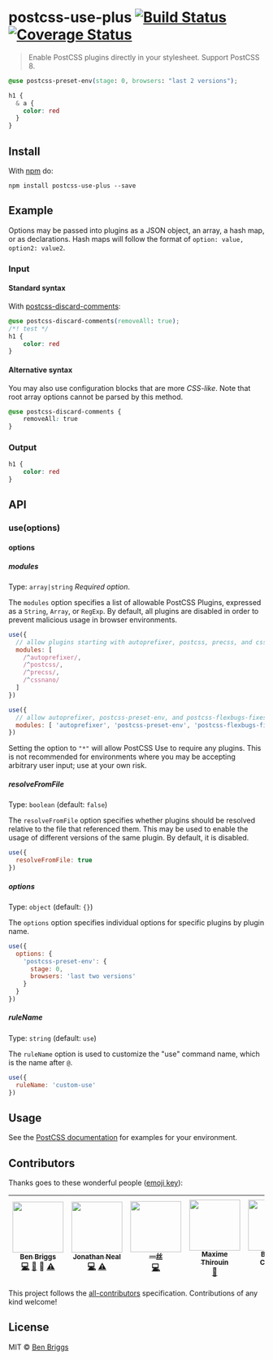 # postcss-use-plus [![Build Status](https://github.com/hex-ci/postcss-use-plus/actions/workflows/ci.yml/badge.svg)](https://github.com/hex-ci/postcss-use-plus/actions/workflows/ci.yml) [![Coverage Status](https://coveralls.io/repos/github/hex-ci/postcss-use-plus/badge.svg?branch=master)](https://coveralls.io/github/hex-ci/postcss-use-plus?branch=master)

> Enable PostCSS plugins directly in your stylesheet. Support PostCSS 8.

```css
@use postcss-preset-env(stage: 0, browsers: "last 2 versions");

h1 {
  & a {
    color: red
  }
}
```

## Install

With [npm](https://npmjs.org/package/postcss-use-plus) do:

```
npm install postcss-use-plus --save
```

## Example

Options may be passed into plugins as a JSON object, an array, a hash map, or
as declarations. Hash maps will follow the format of
`option: value, option2: value2`.

### Input

#### Standard syntax

With [postcss-discard-comments]:

```css
@use postcss-discard-comments(removeAll: true);
/*! test */
h1 {
    color: red
}
```

#### Alternative syntax

You may also use configuration blocks that are more *CSS-like*. Note that root
array options cannot be parsed by this method.

```css
@use postcss-discard-comments {
    removeAll: true
}
```

### Output

```css
h1 {
    color: red
}
```

## API

### use(options)

#### options

##### modules

Type: `array|string`
*Required option*.

The `modules` option specifies a list of allowable PostCSS Plugins, expressed
as a `String`, `Array`, or `RegExp`. By default, all plugins are disabled in
order to prevent malicious usage in browser environments.

```js
use({
  // allow plugins starting with autoprefixer, postcss, precss, and cssnano
  modules: [
    /^autoprefixer/,
    /^postcss/,
    /^precss/,
    /^cssnano/
  ]
})
```

```js
use({
  // allow autoprefixer, postcss-preset-env, and postcss-flexbugs-fixes
  modules: [ 'autoprefixer', 'postcss-preset-env', 'postcss-flexbugs-fixes' ]
})
```

Setting the option to `"*"` will allow PostCSS Use to require any plugins. This
is not recommended for environments where you may be accepting arbitrary user
input; use at your own risk.

##### resolveFromFile

Type: `boolean` (default: `false`)

The `resolveFromFile` option specifies whether plugins should be resolved
relative to the file that referenced them. This may be used to enable the usage
of different versions of the same plugin. By default, it is disabled.

```js
use({
  resolveFromFile: true
})
```

##### options

Type: `object` (default: `{}`)

The `options` option specifies individual options for specific plugins by
plugin name.

```js
use({
  options: {
    'postcss-preset-env': {
      stage: 0,
      browsers: 'last two versions'
    }
  }
})
```

##### ruleName

Type: `string` (default: `use`)

The `ruleName` option is used to customize the "use" command name, which is the name after `@`.

```js
use({
  ruleName: 'custom-use'
})
```

## Usage

See the [PostCSS documentation](https://github.com/postcss/postcss#usage) for
examples for your environment.

## Contributors

Thanks goes to these wonderful people ([emoji key](https://github.com/kentcdodds/all-contributors#emoji-key)):

<!-- ALL-CONTRIBUTORS-LIST:START - Do not remove or modify this section -->
| [<img src="https://avatars.githubusercontent.com/u/1282980?v=3" width="100px;"/><br /><sub>Ben Briggs</sub>](http://beneb.info)<br />[💻](https://github.com/postcss/postcss-use/commits?author=ben-eb) [📖](https://github.com/postcss/postcss-use/commits?author=ben-eb) 👀 [⚠️](https://github.com/postcss/postcss-use/commits?author=ben-eb) | [<img src="https://avatars.githubusercontent.com/u/188426?v=3" width="100px;"/><br /><sub>Jonathan Neal</sub>](//jonathantneal.com)<br />[💻](https://github.com/postcss/postcss-use/commits?author=jonathantneal) [⚠️](https://github.com/postcss/postcss-use/commits?author=jonathantneal) | [<img src="https://avatars.githubusercontent.com/u/2784308?v=3" width="100px;"/><br /><sub>一丝</sub>](www.iyunlu.com/view)<br />[💻](https://github.com/postcss/postcss-use/commits?author=yisibl) | [<img src="https://avatars.githubusercontent.com/u/157534?v=3" width="100px;"/><br /><sub>Maxime Thirouin</sub>](https://moox.io/)<br />[📖](https://github.com/postcss/postcss-use/commits?author=MoOx) | [<img src="https://avatars.githubusercontent.com/u/5635476?v=3" width="100px;"/><br /><sub>Bogdan Chadkin</sub>](https://github.com/TrySound)<br />[📖](https://github.com/postcss/postcss-use/commits?author=TrySound) 👀 | [<img src="https://avatars.githubusercontent.com/u/48200?v=3" width="100px;"/><br /><sub>Espen Hovlandsdal</sub>](https://espen.codes/)<br />[💻](https://github.com/postcss/postcss-use/commits?author=rexxars) [⚠️](https://github.com/postcss/postcss-use/commits?author=rexxars) | [<img src="https://avatars.githubusercontent.com/u/19343?v=3" width="100px;"/><br /><sub>Andrey Sitnik</sub>](http://sitnik.ru)<br />👀 |
| :---: | :---: | :---: | :---: | :---: | :---: | :---: |
<!-- ALL-CONTRIBUTORS-LIST:END -->

This project follows the [all-contributors] specification. Contributions of
any kind welcome!

## License

MIT © [Ben Briggs](http://beneb.info)


[all-contributors]: https://github.com/kentcdodds/all-contributors
[ci]:      https://travis-ci.org/postcss/postcss-use
[postcss]: https://github.com/postcss/postcss
[postcss-discard-comments]: https://github.com/ben-eb/postcss-discard-comments
